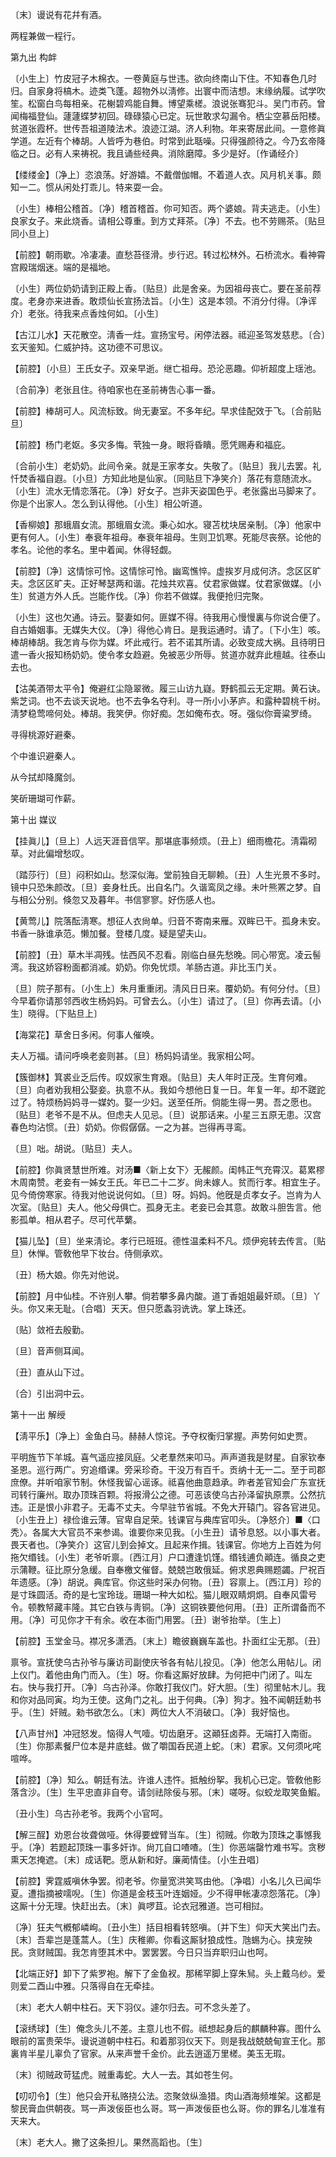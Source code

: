<!-- { "loadSidebar": true } -->
〔末〕谩说有花幷有酒。



两程兼做一程行。 

第九出
构衅

〔小生上〕竹皮冠子木棉衣。一卷黄庭与世违。欲向终南山下住。不知春色几时归。自家身将槁木。迹类飞蓬。超物外以淸修。出寰中而洁想。末缘纳履。试学吹笙。松窗白鸟每相亲。花榭碧鸡能自舞。博望乘槎。浪说张骞犯斗。吴门市药。曾闻梅福登仙。蘧蘧蝶梦初回。碌碌猿心已定。玩世敢求勾漏令。栖尘空慕岳阳楼。贫道张霞杯。世传吾祖道陵法术。浪迹江湖。济人利物。年来寄居此间。一意修眞学道。左近有个棒胡。人皆呼为巷伯。时常到此聒噪。只得强颜待之。今乃玄帝降临之日。必有人来祷祝。我且诵些经典。消除磨障。多少是好。〔作诵经介〕 

【缕缕金】〔净上〕恣浪荡。好游嬉。不戴僧伽帽。不着道人衣。风月机关事。颇知一二。惯从闲处打乖儿。特来耍一会。

〔小生〕棒相公稽首。〔净〕稽首稽首。你可知否。两个婆娘。背夫逃走。〔小生〕良家女子。来此烧香。请相公尊重。到方丈拜茶。〔净〕不去。也不劳赐茶。〔贴旦同小旦上〕 

【前腔】朝雨歇。冷凄凄。直愁苔径滑。步行迟。转过松林外。石桥流水。看神霄宫殿瑞烟迷。端的是福地。

〔小生〕两位奶奶请到正殿上香。〔贴旦〕此是舍亲。为因祖母丧亡。要在圣前荐度。老身亦来进香。敢烦仙长宣扬法旨。〔小生〕这是本领。不消分付得。〔净诨介〕老张。待我来点香烛何如。〔小生〕 

【古江儿水】天花散空。淸香一炷。宣扬宝号。闲停法器。祗迎圣驾发慈悲。〔合〕玄天鉴知。仁威护持。这功德不可思议。

【前腔】〔小旦〕王氏女子。双亲早逝。继亡祖母。恐沦恶趣。仰祈超度上瑶池。

〔合前净〕老张且住。待咱家也在圣前祷吿心事一番。 

【前腔】棒胡可人。风流标致。尙无妻室。不多年纪。早求佳配效于飞。〔合前贴旦〕 

【前腔】杨门老妪。多灾多悔。茕独一身。眼将昏瞶。愿凭赐寿和福庇。

〔合前小生〕老奶奶。此间令亲。就是王家孝女。失敬了。〔贴旦〕我儿去罢。礼忏焚香福自遐。〔小旦〕方知此地是仙家。〔同贴旦下净笑介〕落花有意随流水。〔小生〕流水无情恋落花。〔净〕好女子。岂非天姿国色乎。老张露出马脚来了。你是个出家人。怎么到认得他。〔小生〕相公听道。 

【香柳娘】那蛾眉女流。那蛾眉女流。秉心如水。寝苫枕块居亲制。〔净〕他家中更有何人。〔小生〕奉衰年祖母。奉衰年祖母。生则卫饥寒。死能尽丧祭。论他的孝名。论他的孝名。里中着闻。休得轻觑。

【前腔】〔净〕这情悰可怜。这情悰可怜。幽鸾憔悴。虚挨岁月成何济。念区区旷夫。念区区旷夫。正好琴瑟两和谐。花烛共欢喜。仗君家做媒。仗君家做媒。〔小生〕贫道方外人氏。岂能作伐。〔净〕你若不做媒。我便抢归完聚。

〔小生〕这也欠通。诗云。娶妻如何。匪媒不得。待我用心慢慢裏与你说合便了。自古婚姻事。无媒失大仪。〔净〕得他心肯日。是我运通时。请了。〔下小生〕咳。棒胡棒胡。我怎肯与你为媒。坏此戒行。若不诺其所请。必致变成大祸。且待明日遣一香火报知杨奶奶。使令孝女趋避。免被恶少所辱。贫道亦就弃此檀越。往泰山去也。 

【沽美酒带太平令】俺避红尘隐翠微。履三山访九嶷。野鹤孤云无定期。黄石诀。紫芝词。也不去谈天说地。也不去争名夺利。寻一所小小茅庐。和露种碧桃千树。淸梦稳莺啼何处。棒胡。我笑伊。你好痴。怎如俺布衣。呀。强似你膏粱罗绮。

寻得桃源好避秦。



个中谁识避秦人。

从今拭却降魔剑。



笑斫珊瑚可作薪。 

第十出
媒议

【挂眞儿】〔旦上〕人远天涯音信罕。那堪底事频烦。〔丑上〕细雨檐花。淸霜砌草。对此偏增愁叹。

〔踏莎行〕〔旦〕闷积如山。愁深似海。堂前独自无聊赖。〔丑〕人生光景不多时。镜中只恐朱颜改。〔旦〕妾身杜氏。出自名门。久谐鸾凤之缘。未叶熊罴之梦。自与相公分别。倏忽又及暮年。书信寥寥。好伤感人也。 

【黄莺儿】院落酝淸寒。想征人衣尙单。归音不寄南来雁。双眸已干。孤身未安。书香一脉谁承范。懒加餐。登楼几度。疑是望夫山。

【前腔】〔丑〕草木半凋残。怯西风不忍看。刚临白昼先愁晚。同心带宽。凌云髻湾。我这娇容粉面都消减。奶奶。你免忧烦。羊肠古道。非比玉门关。

〔旦〕院子那有。〔小生上〕朱月重重闭。淸风日日来。覆奶奶。有何分付。〔旦〕今早着你请那邻西收生杨妈妈。可曾去么。〔小生〕请过了。〔旦〕你再去请。〔小生〕晓得。〔下贴旦上〕 

【海棠花】草舍日多闲。何事人催唤。

夫人万福。请问呼唤老妾则甚。〔旦〕杨妈妈请坐。我家相公呵。 

【簇御林】箕裘业乏后传。叹奴家生育艰。〔贴旦〕夫人年时正茂。生育何难。〔旦〕向者劝我相公娶妾。执意不从。我如今想他日复一日。年复一年。却不蹉跎过了。特烦杨妈妈寻一媒妁。娶一少妇。送至任所。倘能生得一男。吾之愿也。〔贴旦〕老爷不是不从。但虑夫人见忌。〔旦〕说那话来。小星三五原无患。汉宫春色均沾惯。〔丑〕奶奶。你假僝僝。一之为甚。岂得再寻鸾。

〔旦〕咄。胡说。〔贴旦〕夫人。 

【前腔】你眞贤慧世所难。对汤■〈新上女下〉无赧颜。闺帏正气充霄汉。葛累樛木周南赞。老妾有一姊女王氏。年已二十二岁。尙未嫁人。贫而行孝。相宜生子。见今倚傍寒家。待我对他说说何如。〔旦〕呀。妈妈。他旣是贞孝女子。岂肯为人次室。〔贴旦〕夫人。他父母俱亡。孤身无主。老妾已会其意。故敢斗胆吿言。他影孤单。相从君子。尽可代苹蘩。

【猫儿坠】〔旦〕坐来淸论。孝行已班班。德性温柔料不凡。烦伊宛转去传言。〔贴旦〕休惮。管敎他早下妆台。侍侧承欢。

〔丑〕杨大娘。你先对他说。 

【前腔】月中仙桂。不许别人攀。倘若攀多鼻内酸。道丁香姐姐最奸顽。〔旦〕丫头。你又来无耻。〔合唱〕天天。但只愿螽羽诜诜。掌上珠还。

〔贴〕敛袵去殷勤。



〔旦〕音声侧耳闻。

〔丑〕直从山下过。



〔合〕引出洞中云。 

第十一出
解绶

【淸平乐】〔净上〕金鱼白马。赫赫人惊诧。予夺权衡归掌握。声势何如史贾。

平明旌节下羊城。喜气遥应接凤庭。父老羣然来叩马。声声道我是财星。自家钦奉圣恩。巡行两广。穷追缗课。旁采珍奇。干没万有百千。贡纳十无一二。至于司郡庶僚。并听咱家节制。休怪我留心谣诼。祗喜他曲意趋承。昨者差官知会广东宣抚司转行廉州。取办顶珠百颗。将报滑公之德。可恶该使乌古孙泽留执原票。公然抗违。正是恨小非君子。无毒不丈夫。今早驻节省城。不免大开辕门。容各官进见。〔小生丑上〕禄俭谁云薄。官卑自足荣。钱课官与典库官叩头。〔净怒介〕■〈口秃〉。各属大大官员不来参谒。谁要你来见我。〔小生丑〕请爷息怒。以小事大者。畏天者也。〔净笑介〕这官儿到会掉文。且起来作揖。钱课官。你地方上百姓为何拖欠缗钱。〔小生〕老爷听禀。〔西江月〕户口遭逢饥馑。缗钱逋负顚连。循良之吏示蒲鞭。征比原分急缓。自奉檄文催督。兢兢岂敢俄延。俯求恩典赐题蠲。尸祝百年遗感。〔净〕胡说。典库官。你这些时采办何物。〔丑〕容禀上。〔西江月〕珍的是寸珠圆活。奇的是七宝玲珑。珊瑚一种大如松。猫儿眼双睛炯炯。自奉风雷号令。顿教帑藏丰隆。其它白铁与靑铜。〔净〕这铜铁要他何用。〔丑〕正所谓备而不用。〔净〕可见你才干有余。收在本衙门用罢。〔丑〕谢爷抬举。〔生上〕 

【前腔】玉堂金马。襟况多潇洒。〔末上〕瞻彼巍巍车盖也。扑面红尘无那。〔丑〕 

禀爷。宣抚使乌古孙爷与廉访司副使庆爷各有帖儿投见。〔净〕他怎么用帖儿。闭上仪门。着他由角门而入。〔生〕呀。你看这厮好放肆。为何把中门闭了。叫左右。快与我打开。〔净〕乌古孙泽。你敢打我仪门。好大胆。〔生〕彻里帖木儿。我和你对品同寅。均为王使。这角门之礼。出于何典。〔净〕狗才。独不闻朝廷勅书乎。〔生〕奸贼。勑书欲怎么。〔末〕两位大人不消破口。〔净〕我好恼也。 

【八声甘州】冲冠怒发。恼得人气噎。切齿磨牙。这顚狂卤莽。无端打入南衙。〔生〕你那素餐尸位本是井底蛙。做了嚼国呑民道上蛇。〔末〕君家。又何须叱咤喧哗。

【前腔】〔净〕知么。朝廷有法。许谁人违忤。抵触纷挐。我机心已定。管敎他影落含沙。〔生〕生平忠直非自夸。请剑祛除佞与邪。〔末〕嗟呀。似蛟龙取笑鱼鰕。

〔丑小生〕乌古孙老爷。我两个小官呵。 

【解三酲】劝恩台妆聋做哑。休得要螳臂当车。〔生〕彻贼。你敢为顶珠之事憾我乎。〔净〕若题起顶珠一事多奸诈。尙兀自口喳喳。〔生〕你恶端罄竹难书写。贪秽熏天怎掩遮。〔末〕成话靶。愿从新和好。廉蔺情佳。〔小生丑唱〕 

【前腔】霁霆威嗔休争罢。彻老爷。你量宽洪笑骂由他。〔净唱〕小名儿久已闻华夏。遭指摘被嚅唲。〔生〕你道是金枝玉叶连姻娅。少不得甲帐凄凉怨落花。〔净〕这厮十分无理。快赶出去。〔末〕眞啰苴。论衣冠雅道。岂可相挝。

〔净〕狂夫气槪郁嶙峋。〔丑小生〕括目相看转怒嗔。〔并下生〕仰天大笑出门去。〔末〕吾辈岂是蓬蒿人。〔生〕庆稚卿。你看这厮豺狼成性。虺蜴为心。挟宠殃民。贪财贼国。我怎肯堕其术中。罢罢罢。今日只当弃职归山也呵。 

【北端正好】卸下了紫罗袍。解下了金鱼衩。那稀罕脚上穿朱舃。头上戴乌纱。爱则爱二酉山中雅。只落得自在无牵挂。

〔末〕老大人朝中柱石。天下羽仪。遽尔归去。可不念头差了。 

【滚绣球】〔生〕俺念头儿不差。主意儿也不假。祗想起身后的麒麟种寡。图什么眼前的富贵荣华。谩说道朝中柱石。和着那羽仪天下。则是我战兢兢甸宣王化。那裏肯半星儿辜负了官家。从来声誉千金价。此去逍遥万里槎。美玉无瑕。

〔末〕彻贼政苛猛虎。贼重毒蛇。大人一去。其如苍生何。 

【叨叨令】〔生〕他只会开私赂挠公法。恣聚敛纵渔猎。肉山酒海频堆架。这都是黎民膏血供朝夜。骂一声泼佞臣也么哥。骂一声泼佞臣也么哥。你的罪名儿准准有天来大。

〔末〕老大人。撇了这条担儿。果然高蹈也。〔生〕 


